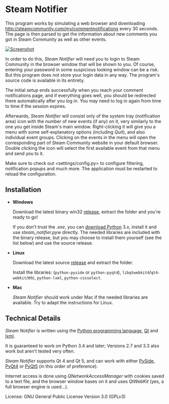# Steam Notifier

This program works by simulating a web browser and downloading <http://steamcommunity.com/my/commentnotifications> every 30 seconds. The page is then parsed to get the information about new comments you got in Steam Community as well as other events.

[![Screenshot](http://i.imgur.com/T5Q9XEB.png)](http://imgur.com/a/nI9hs)

In order to do this, *Steam Notifier* will need you to login to Steam Community in the browser window that will be shown to you. Of course, entering your password in some suspicious looking window can be a risk. But this program does not store your login data in any way. The program's source code is available in its entirety.

The initial setup ends successfully when you reach your comment notifications page, and if everything goes well, you should be redirected there automatically after you log in. You may need to log in again from time to time if the session expires.

Afterwards, *Steam Notifier* will consist only of the system tray (notification area) icon with the number of new events (if any) on it, very similarly to the one you get inside Steam's main window. Right-clicking it will give you a menu with some self-explanatory options (including *Quit*), and also individual event groups. Clicking on the events in the menu will open the corresponding part of Steam Community website in your default browser. Double clicking the icon will select the first available event from that menu and send you to it.

Make sure to check out <settings/config.py> to configure filtering, notification popups and much more. The application must be restarted to reload the configuration.


## Installation

- **Windows**

  Download the latest binary win32 [release](https://github.com/BlaXpirit/steam-notifier/releases), extract the folder and you're ready to go!

  If you don't trust the *.exe*, you can [download Python](https://www.python.org/downloads/) 3.x, install it and use *steam_notifier.pyw* directly. The needed libraries are included with the binary release, but you may choose to install them yourself (see the list below) and use the source release.

- **Linux**

  Download the latest source [release](https://github.com/BlaXpirit/steam-notifier/tags) and extract the folder.

  Install the libraries: (`python-pyside` or `python-pyqt4`), `libqtwebkit4`/`qt4-webkit`/etc, `python-lxml`, `python-cssselect`.
  
- **Mac**
  
  *Steam Notifier* should work under Mac if the needed libraries are available. Try to adapt the instructions for Linux.


## Technical Details

*Steam Notifier* is written using the [Python programming language](http://python.org/), [Qt](http://qt-project.org/) and [lxml](http://lxml.de/).

It is guaranteed to work on Python 3.4 and later; Versions 2.7 and 3.3 also work but aren't tested very often.

*Steam Notifier* supports Qt 4 and Qt 5, and can work with either [PySide](http://pyside.org/), [PyQt4](http://www.riverbankcomputing.co.uk/software/pyqt/download) or [PyQt5](http://www.riverbankcomputing.co.uk/software/pyqt/download5) (in this order of preference).

Internet access is done using *QNetworkAccessManager* with cookies saved to a text file, and the browser window bases on it and uses *QtWebKit* (yes, a full browser engine is used...).

License: GNU General Public License Version 3.0 (GPLv3)
